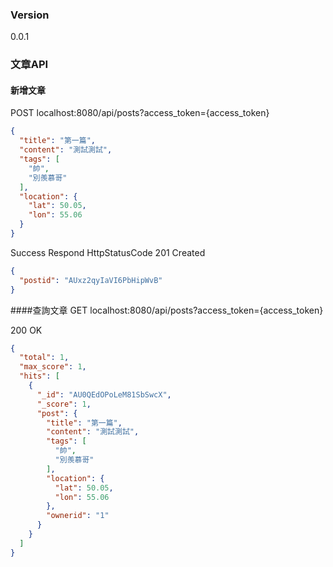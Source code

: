 ### Version
0.0.1

### 文章API

#### 新增文章
POST localhost:8080/api/posts?access_token={access_token}
``` json
{
  "title": "第一篇",
  "content": "測試測試",
  "tags": [
    "帥",
    "別羨慕哥"
  ],
  "location": {
    "lat": 50.05,
    "lon": 55.06
  }
}
```

Success Respond
HttpStatusCode 201 Created
``` json
{
  "postid": "AUxz2qyIaVI6PbHipWvB"
}
```

####查詢文章
GET localhost:8080/api/posts?access_token={access_token}

200 OK
``` json
{
  "total": 1,
  "max_score": 1,
  "hits": [
    {
      "_id": "AU0QEdOPoLeM81SbSwcX",
      "_score": 1,
      "post": {
        "title": "第一篇",
        "content": "測試測試",
        "tags": [
          "帥",
          "別羨慕哥"
        ],
        "location": {
          "lat": 50.05,
          "lon": 55.06
        },
        "ownerid": "1"
      }
    }
  ]
}
```